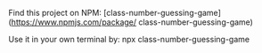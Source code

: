 Find this project on NPM: [class-number-guessing-game](https://www.npmjs.com/package/ class-number-guessing-game)

Use it in your own terminal by: npx class-number-guessing-game